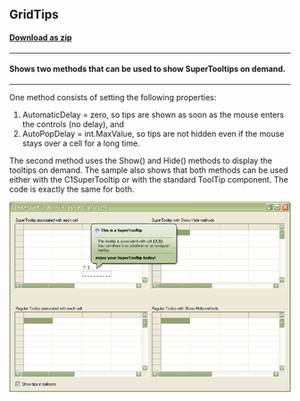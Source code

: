 ## GridTips
#### [Download as zip](https://grapecity.github.io/DownGit/#/home?url=https://github.com/GrapeCity/ComponentOne-WinForms-Samples/tree/master/NetFramework\SuperTooltip\VB\GridTips)
____
#### Shows two methods that can be used to show SuperTooltips on demand.
____
One method consists of setting the following properties:
1. AutomaticDelay = zero, so tips are shown as soon as the mouse enters the controls (no delay), and
2. AutoPopDelay = int.MaxValue, so tips are not hidden even if the mouse stays over a cell for a long time.

The second method uses the Show() and Hide() methods to display the tooltips on demand.
The sample also shows that both methods can be used either with the C1SuperTooltip or with the standard ToolTip component.
The code is exactly the same for both.

![screenshot](screenshot.png)
